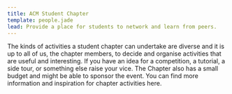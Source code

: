 ```yaml
---
title: ACM Student Chapter
template: people.jade
lead: Provide a place for students to network and learn from peers.
---
```

The kinds of activities a student chapter can undertake are diverse and it is up to all of us, the chapter members, to decide and organise activities that are useful and interesting.
If you have an idea for a competition, a tutorial, a side tour, or something else raise your vice.
The Chapter also has a small budget and might be able to sponsor the event.
You can find more information and inspiration for chapter activities here.  

